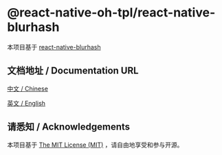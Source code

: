 # @react-native-oh-tpl/react-native-blurhash

本项目基于 [react-native-blurhash](https://github.com/TiHxdvt/react-native-blurhash)

## 文档地址 / Documentation URL 

[中文 / Chinese](https://gitee.com/react-native-oh-library/usage-docs/blob/master/zh-cn/react-native-blurhash.md)

[英文 / English](https://gitee.com/react-native-oh-library/usage-docs/blob/master/zh-en/react-native-blurhash.md)

## 请悉知 / Acknowledgements

本项目基于 [The MIT License (MIT)](https://github.com/TiHxdvt/react-native-blurhash/blob/master/LICENSE) ，请自由地享受和参与开源。
